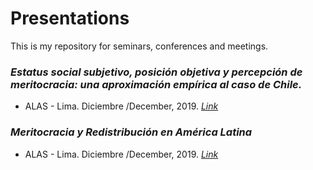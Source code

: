 # Presentations

This is my repository for seminars, conferences and meetings.

### _Estatus social subjetivo, posición objetiva y percepción de meritocracia: una aproximación empírica al caso de Chile._
* ALAS - Lima. Diciembre /December, 2019. [_Link_](https://jciturras.github.io/presentations/alas-lima-2019/presentacion-alas19.html)

### _Meritocracia y Redistribución en América Latina_
* ALAS - Lima. Diciembre /December, 2019. [_Link_](https://jciturras.github.io/presentations/alas-lima-2019/panel-alas19/ALAS2019.html)
